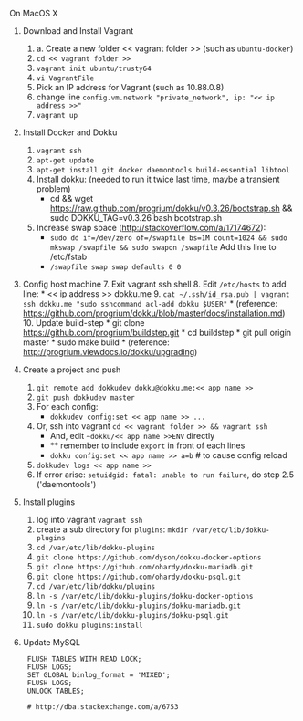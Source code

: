 On MacOS X

1. Download and Install Vagrant
    1. a. Create a new folder << vagrant folder >> (such as `ubuntu-docker`)
    2. `cd << vagrant folder >>`
    3. `vagrant init ubuntu/trusty64`
    4. `vi VagrantFile` 
    5. Pick an IP address for Vagrant (such as 10.88.0.8)
    6. change line `config.vm.network "private_network", ip: "<< ip address >>"`
    7. `vagrant up`


2. Install Docker and Dokku 
    1. `vagrant ssh`
    2. `apt-get update`
    3. `apt-get install git docker daemontools build-essential libtool`
    4. Install dokku: (needed to run it twice last time, maybe a transient problem)
        * cd && wget https://raw.github.com/progrium/dokku/v0.3.26/bootstrap.sh && sudo DOKKU_TAG=v0.3.26 bash bootstrap.sh
    5. Increase swap space (http://stackoverflow.com/a/17174672):
        * `sudo dd if=/dev/zero of=/swapfile bs=1M count=1024 && sudo mkswap /swapfile && sudo swapon /swapfile`
       Add this line to /etc/fstab
        * `/swapfile swap swap defaults 0 0`


3. Config host machine
    7. Exit vagrant ssh shell
    8. Edit `/etc/hosts` to add line:
        * << ip address >>   dokku.me
    9. `cat ~/.ssh/id_rsa.pub | vagrant ssh dokku.me "sudo sshcommand acl-add dokku $USER"`
        * (reference: https://github.com/progrium/dokku/blob/master/docs/installation.md)
    10. Update build-step
        * git clone https://github.com/progrium/buildstep.git
        * cd buildstep
        * git pull origin master
        * sudo make build
        * (reference: http://progrium.viewdocs.io/dokku/upgrading)


4. Create a project and push
    1. `git remote add dokkudev dokku@dokku.me:<< app name >>`
    2. `git push dokkudev master`
    3. For each config:
        * `dokkudev config:set << app name >> ... `
    4. Or, ssh into vagrant `cd << vagrant folder >> && vagrant ssh`
        * And, edit `~dokku/<< app name >>ENV` directly
        * ** remember to include `export` in front of each lines
        * `dokku config:set << app name >> a=b`  # to cause config reload 
    5. `dokkudev logs << app name >>`
    6. If error arise: `setuidgid: fatal: unable to run failure`, do step 2.5 ('daemontools')


5. Install plugins
    1. log into vagrant `vagrant ssh`
    2. create a sub directory for `plugins`: `mkdir /var/etc/lib/dokku-plugins`
    2. `cd /var/etc/lib/dokku-plugins`
    3. `git clone https://github.com/dyson/dokku-docker-options`
    3. `git clone https://github.com/ohardy/dokku-mariadb.git`
    3. `git clone https://github.com/ohardy/dokku-psql.git`
    6. `cd /var/etc/lib/dokku/plugins`
    3. `ln -s /var/etc/lib/dokku-plugins/dokku-docker-options`
    3. `ln -s /var/etc/lib/dokku-plugins/dokku-mariadb.git`
    3. `ln -s /var/etc/lib/dokku-plugins/dokku-psql.git`
    8. `sudo dokku plugins:install`


6. Update MySQL

        FLUSH TABLES WITH READ LOCK;
        FLUSH LOGS;
        SET GLOBAL binlog_format = 'MIXED';
        FLUSH LOGS;
        UNLOCK TABLES;
        
        # http://dba.stackexchange.com/a/6753